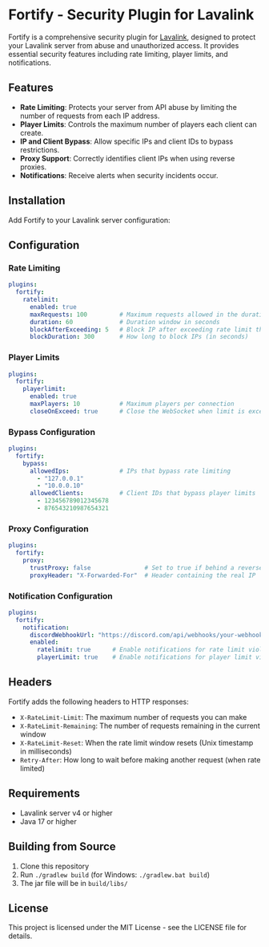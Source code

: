 # Fortify - Security Plugin for Lavalink

Fortify is a comprehensive security plugin for [Lavalink](https://github.com/lavalink-devs/Lavalink), designed to protect your Lavalink server from abuse and unauthorized access. It provides essential security features including rate limiting, player limits, and notifications.

## Features

- **Rate Limiting**: Protects your server from API abuse by limiting the number of requests from each IP address.
- **Player Limits**: Controls the maximum number of players each client can create.
- **IP and Client Bypass**: Allow specific IPs and client IDs to bypass restrictions.
- **Proxy Support**: Correctly identifies client IPs when using reverse proxies.
- **Notifications**: Receive alerts when security incidents occur.

## Installation

Add Fortify to your Lavalink server configuration:

## Configuration

### Rate Limiting

```yml
plugins:
  fortify:
    ratelimit:
      enabled: true
      maxRequests: 100         # Maximum requests allowed in the duration window
      duration: 60             # Duration window in seconds
      blockAfterExceeding: 5   # Block IP after exceeding rate limit this many times
      blockDuration: 300       # How long to block IPs (in seconds)
```

### Player Limits

```yml
plugins:
  fortify:
    playerlimit:
      enabled: true
      maxPlayers: 10           # Maximum players per connection
      closeOnExceed: true      # Close the WebSocket when limit is exceeded
```

### Bypass Configuration

```yml
plugins:
  fortify:
    bypass:
      allowedIps:              # IPs that bypass rate limiting
        - "127.0.0.1"
        - "10.0.0.10"
      allowedClients:          # Client IDs that bypass player limits
        - 123456789012345678
        - 876543210987654321
```

### Proxy Configuration

```yml
plugins:
  fortify:
    proxy:
      trustProxy: false               # Set to true if behind a reverse proxy
      proxyHeader: "X-Forwarded-For"  # Header containing the real IP
```

### Notification Configuration

```yml
plugins:
  fortify:
    notification:
      discordWebhookUrl: "https://discord.com/api/webhooks/your-webhook-url"
      enabled:
        ratelimit: true      # Enable notifications for rate limit violations
        playerLimit: true    # Enable notifications for player limit violations
```

## Headers

Fortify adds the following headers to HTTP responses:

- `X-RateLimit-Limit`: The maximum number of requests you can make
- `X-RateLimit-Remaining`: The number of requests remaining in the current window
- `X-RateLimit-Reset`: When the rate limit window resets (Unix timestamp in milliseconds)
- `Retry-After`: How long to wait before making another request (when rate limited)

## Requirements

- Lavalink server v4 or higher
- Java 17 or higher

## Building from Source

1. Clone this repository
2. Run `./gradlew build` (for Windows: `./gradlew.bat build`)
3. The jar file will be in `build/libs/`

## License

This project is licensed under the MIT License - see the LICENSE file for details.
